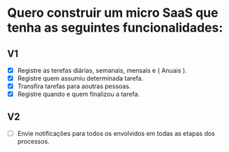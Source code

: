 # Quero construir um micro SaaS que tenha as seguintes funcionalidades:
## V1
- [x] Registre as terefas diárias, semanais, mensais e ( Anuais ).
- [x] Registre quem assumiu determinada tarefa.
- [x] Transfira tarefas para aoutras pessoas.
- [x] Registre quando e quem finalizou a tarefa.

## V2
- [ ] Envie notificações para todos os envolvidos em todas as etapas dos processos.
